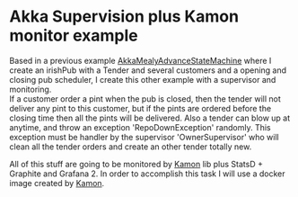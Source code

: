 # Akka Supervision plus Kamon monitor example

Based in a previous example [AkkaMealyAdvanceStateMachine] where I create an irishPub with a Tender and several customers and a opening and closing pub scheduler, I create this other example with a supervisor and monitoring.  
If a customer order a pint when the pub is closed, then the tender will not deliver any pint to this customer, but if the pints are ordered before the closing time then all the pints will be delivered. 
Also a tender can blow up at anytime, and throw an exception 'RepoDownException' randomly. This exception must be handler by the supervisor 'OwnerSupervisor' who will clean all the tender orders and 
create an other tender totally new. 

All of this stuff are going to be monitored by [Kamon] lib plus StatsD + Graphite and Grafana 2. In order to accomplish this task I will use a docker image created by [Kamon].  

[Kamon]: <https://github.com/kamon-io/docker-grafana-graphite>
[AkkaMealyAdvanceStateMachine]: <https://github.com/pjgg/ScalaPlayGound/tree/master/AkkaMealyAdvanceStateMachine>
